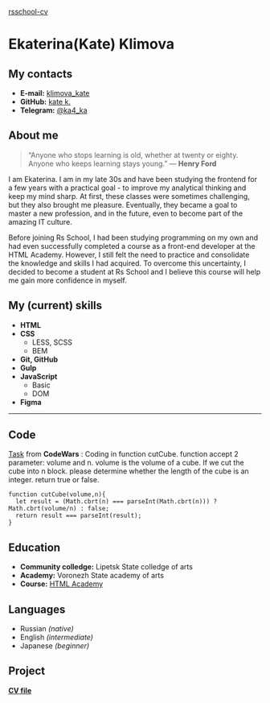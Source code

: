 [rsschool-cv]("blank.html")

 # Ekaterina(Kate) Klimova

 ## My contacts
 * **E-mail:** [klimova_kate]("klimova_kate@yahoo.com")
 * **GitHub:** [kate k.]("https://github.com/ka-4-ka")
 * **Telegram:** [@ka4_ka]("https://t.me/ka4_ka")

 ## About me 
 > “Anyone who stops learning is old, whether at twenty or eighty. Anyone who keeps learning stays young.” — __Henry Ford__

I am Ekaterina. I am in my late 30s and have been studying the frontend for a few years with a practical goal - to improve my analytical thinking and keep my mind sharp. At first, these classes were sometimes challenging, but they also brought me pleasure. Eventually, they became a goal to master a new profession, and in the future, even to become part of the amazing IT culture.

Before joining Rs School, I had been studying programming on my own and had even successfully completed a course as a front-end developer at the HTML Academy. However, I still felt the need to practice and consolidate the knowledge and skills I had acquired. To overcome this uncertainty, I decided to become a student at Rs School and I believe this course will help me gain more confidence in myself.

 ## My (current) skills
 * __HTML__
 * __CSS__  
    +  LESS, SCSS
    +  BEM
 * __Git, GitHub__
 * __Gulp__
 * __JavaScript__
      + Basic
      + DOM
 * __Figma__

****

 ## Code

[Task]("https://www.codewars.com/kata/5733f948d780e27df6000e33") from __CodeWars__ : Coding in function cutCube. function accept 2 parameter: volume and n. volume is the volume of a cube. If we cut the cube into n block. please determine whether the length of the cube is an integer. return true or false. 

```
function cutCube(volume,n){
  let result = (Math.cbrt(n) === parseInt(Math.cbrt(n))) ? Math.cbrt(volume/n) : false;
  return result === parseInt(result);   
}
```
 ## Education
* **Community colledge:** Lipetsk State сolledge of arts
* **Academy:** Voronezh State academy of arts
* **Course:** [HTML Academy]("https://htmlacademy.ru/study")
## Languages

* Russian *(native)*
* English *(intermediate)*
* Japanese *(beginner)*

## Project 
**[CV file]("https://ka-4-ka.github.io/rsschool-cv/cv")**
